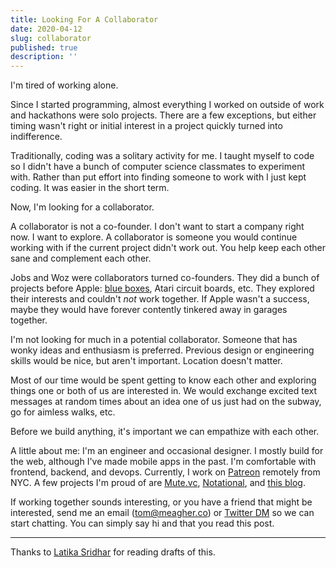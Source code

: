 ```yaml
---
title: Looking For A Collaborator
date: 2020-04-12
slug: collaborator
published: true
description: ''
---
```


I'm tired of working alone.

Since I started programming, almost everything I worked on outside of work and hackathons were solo projects. There are a few exceptions, but either timing wasn't right or initial interest in a project quickly turned into indifference.

Traditionally, coding was a solitary activity for me. I taught myself to code so I didn't have a bunch of computer science classmates to experiment with. Rather than put effort into finding someone to work with I just kept coding. It was easier in the short term.

Now, I'm looking for a collaborator.

A collaborator is not a co-founder. I don't want to start a company right now. I want to explore. A collaborator is someone you would continue working with if the current project didn't work out. You help keep each other sane and complement each other.

Jobs and Woz were collaborators turned co-founders. They did a bunch of projects before Apple: [blue boxes](https://en.wikipedia.org/wiki/Blue_box), Atari circuit boards, etc. They explored their interests and couldn't _not_ work together. If Apple wasn't a success, maybe they would have forever contently tinkered away in garages together.

I'm not looking for much in a potential collaborator. Someone that has wonky ideas and enthusiasm is preferred. Previous design or engineering skills would be nice, but aren't important. Location doesn't matter.

Most of our time would be spent getting to know each other and exploring things one or both of us are interested in. We would exchange excited text messages at random times about an idea one of us just had on the subway, go for aimless walks, etc.

Before we build anything, it's important we can empathize with each other.

A little about me: I'm an engineer and occasional designer. I mostly build for the web, although I've made mobile apps in the past. I'm comfortable with frontend, backend, and devops. Currently, I work on [Patreon](https://patreon.com) remotely from NYC. A few projects I'm proud of are [Mute.vc](https://mute.vc), [Notational](https://notational.co), and [this blog](https://meagher.co).

If working together sounds interesting, or you have a friend that might be interested, send me an email ([tom@meagher.co](mailto:tom@meagher.co)) or [Twitter DM](https://twitter.com/awkweb) so we can start chatting. You can simply say hi and that you read this post.

---

Thanks to [Latika Sridhar](https://patreon.com/latika) for reading drafts of this.

